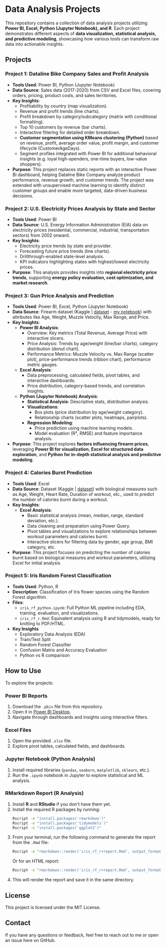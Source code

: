 # Data Analysis Projects 

This repository contains a collection of data analysis projects utilizing **Power BI, Excel, Python (Jupyter Notebook), and R**. Each project demonstrates different aspects of **data visualization, statistical analysis, and predictive modeling**, showcasing how various tools can transform raw data into actionable insights.  

## Projects

### **Project 1: Dataline Bike Company Sales and Profit Analysis**  
- **Tools Used**: Power BI, Python (Jupyter Notebook)  
- **Data Source**: Sales data (2017-2020) from CSV and Excel files, covering orders, pricing, product costs, and sales territories.  
- **Key Insights**:  
  - Profitability by country (map visualization).  
  - Revenue and profit trends (line charts).  
  - Profit breakdown by category/subcategory (matrix with conditional formatting).  
  - Top 10 customers by revenue (bar charts).  
  - Interactive filtering for detailed order breakdown.  
  - **Customer segmentation using KMeans clustering (Python)** based on revenue, profit, average order value, profit margin, and customer lifecycle (CustomerAgeDays).  
  - Segment profiles integrated with Power BI for additional behavioral insights (e.g. loyal high-spenders, one-time buyers, low-value shoppers).  
- **Purpose**: This project replaces static reports with an interactive Power BI dashboard, helping Dataline Bike Company analyze product performance, revenue growth, and customer trends. The project was extended with unsupervised machine learning to identify distinct customer groups and enable more targeted, data-driven business decisions.

### **Project 2: U.S. Electricity Prices Analysis by State and Sector**  
- **Tools Used**: Power BI  
- **Data Source**: U.S. Energy Information Administration (EIA) data on electricity prices (residential, commercial, industrial, transportation sectors) from 2002 onward.  
- **Key Insights**:  
  - Electricity price trends by state and provider.  
  - Forecasting future price trends (line charts).  
  - Drillthrough-enabled state-level analysis.  
  - KPI indicators highlighting states with highest/lowest electricity prices.  
- **Purpose**: This analysis provides insights into **regional electricity price trends**, supporting **energy policy evaluation, cost optimization, and market research**.  

### **Project 3: Gun Price Analysis and Prediction**  
- **Tools Used**: Power BI, Excel, Python (Jupyter Notebook)  
- **Data Source**: Firearm dataset (Kaggle | [dataset](https://www.kaggle.com/datasets/rashadrmammadov/gun-price-prediction-linear-regression-model/data/) - [my notebook](https://www.kaggle.com/code/walerys/gun-price-analysis-and-prediction/)) with attributes like Age, Weight, Muzzle Velocity, Max Range, and Price.  
- **Key Insights**:  
  - **Power BI Analysis**:  
    - Overview: Key metrics (Total Revenue, Average Price) with interactive slicers.  
    - Price Analysis: Trends by age/weight (line/bar charts), category distribution (donut chart).  
    - Performance Metrics: Muzzle Velocity vs. Max Range (scatter plot), price-performance trends (ribbon chart), performance metric gauges.  
  - **Excel Analysis**:  
    - Data preprocessing, calculated fields, pivot tables, and interactive dashboards.  
    - Price distribution, category-based trends, and correlation insights.  
  - **Python (Jupyter Notebook) Analysis**:  
    - **Statistical Analysis**: Descriptive stats, distribution analysis.  
    - **Visualizations**:  
      - Box plots (price distribution by age/weight category).  
      - Relationship charts (scatter plots, heatmaps, pairplots).  
    - **Regression Modeling**:  
      - Price prediction using machine learning models.  
      - Model evaluation (R², RMSE) and feature importance analysis.  
- **Purpose**: This project explores **factors influencing firearm prices**, leveraging **Power BI for visualization**, **Excel for structured data exploration**, and **Python for in-depth statistical analysis and predictive modeling**.  

### **Project 4: Calories Burnt Prediction**  
- **Tools Used**: Excel
- **Data Source**: Dataset (Kaggle | [dataset](https://www.kaggle.com/datasets/ruchikakumbhar/calories-burnt-prediction/data/)) with biological measures such as Age, Weight, Heart Rate, Duration of workout, etc., used to predict the number of calories burnt during a workout.  
- **Key Insights**:  
  - **Excel Analysis**:  
    - Basic statistical analysis (mean, median, range, standard deviation, etc.).  
    - Data cleaning and preparation using Power Query.  
    - Pivot tables and visualizations to explore relationships between workout parameters and calories burnt.  
    - Interactive slicers for filtering data by gender, age group, BMI category, etc.  
- **Purpose**: This project focuses on predicting the number of calories burnt based on biological measures and workout parameters, utilizing Excel for initial analysis.

### Project 5: Iris Random Forest Classification

- **Tools Used**: Python, R
- **Description**: Classification of Iris flower species using the Random Forest algorithm.
- **Files**:
  - `iris_rf_python.ipynb`: Full Python ML pipeline including EDA, training, evaluation, and visualizations.
  - `iris_rf_r.Rmd`: Equivalent analysis using R and tidymodels, ready for knitting to PDF/HTML.
- **Key Insights**
  - Exploratory Data Analysis (EDA)
  - Train/Test Split
  - Random Forest Classifier
  - Confusion Matrix and Accuracy Evaluation
  - Python vs R comparison

## How to Use

To explore the projects:  
### **Power BI Reports**  
1. Download the `.pbix` file from this repository.  
2. Open it in [Power BI Desktop](https://powerbi.microsoft.com/desktop/).  
3. Navigate through dashboards and insights using interactive filters.  

### **Excel Files**  
1. Open the provided `.xlsx` file.  
2. Explore pivot tables, calculated fields, and dashboards.  

### **Jupyter Notebook (Python Analysis)**  
1. Install required libraries (`pandas`, `seaborn`, `matplotlib`, `sklearn`, etc.).  
2. Run the `.ipynb` notebook in Jupyter to explore statistical and ML analysis. 

### **RMarkdown Report (R Analysis)**
1. Install **R** and **RStudio** if you don't have them yet.
2. Install the required R packages by running:
   ```bash
   Rscript -e "install.packages('rmarkdown')"
   Rscript -e "install.packages('tidymodels')"
   Rscript -e "install.packages('ggplot2')"
   ```
3. From your terminal, run the following command to generate the report from the `.Rmd` file:
   ```bash
   Rscript -e "rmarkdown::render('iris_rf_r+report.Rmd', output_format = 'pdf_document')"
   ```
   Or for an HTML report:
   ```bash
   Rscript -e "rmarkdown::render('iris_rf_r+report.Rmd', output_format = 'html_document')"
   ```
4. This will render the report and save it in the same directory.

## License

This project is licensed under the MIT License.

## Contact

If you have any questions or feedback, feel free to reach out to me or open an issue here on GitHub.
